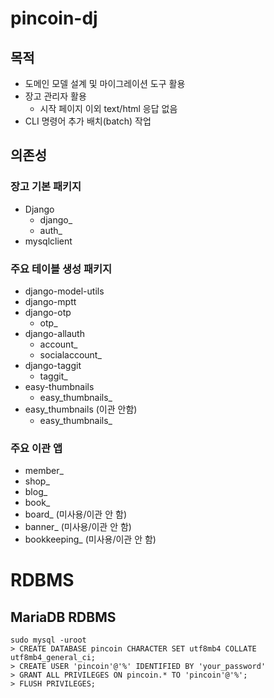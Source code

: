 # pincoin-dj
## 목적
* 도메인 모델 설계 및 마이그레이션 도구 활용
* 장고 관리자 활용
  * 시작 페이지 이외 text/html 응답 없음
* CLI 명령어 추가 배치(batch) 작업

## 의존성
### 장고 기본 패키지
* Django
  * django_
  * auth_
* mysqlclient

### 주요 테이블 생성 패키지
* django-model-utils
* django-mptt
* django-otp
  * otp_
* django-allauth
  * account_
  * socialaccount_
* django-taggit
  * taggit_
* easy-thumbnails
  * easy_thumbnails_
* easy_thumbnails (이관 안함)
  * easy_thumbnails_

### 주요 이관 앱
* member_
* shop_
* blog_
* book_
* board_ (미사용/이관 안 함)
* banner_ (미사용/이관 안 함)
* bookkeeping_ (미사용/이관 안 함)

# RDBMS
## MariaDB RDBMS
```
sudo mysql -uroot
> CREATE DATABASE pincoin CHARACTER SET utf8mb4 COLLATE utf8mb4_general_ci;
> CREATE USER 'pincoin'@'%' IDENTIFIED BY 'your_password'
> GRANT ALL PRIVILEGES ON pincoin.* TO 'pincoin'@'%';
> FLUSH PRIVILEGES;
```
